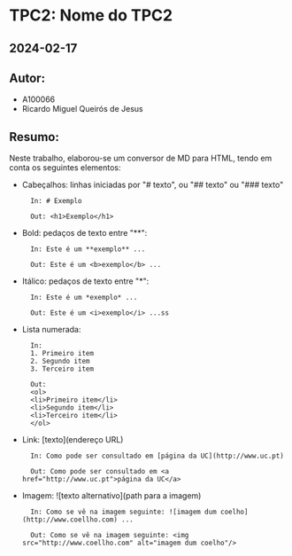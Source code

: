 # TPC2: Nome do TPC2
## 2024-02-17

## Autor:
- A100066
- Ricardo Miguel Queirós de Jesus

## Resumo:

Neste trabalho, elaborou-se um conversor de MD para HTML, tendo em conta os seguintes elementos:

- Cabeçalhos: linhas iniciadas por "# texto", ou "## texto" ou "### texto"

        In: # Exemplo

        Out: <h1>Exemplo</h1>

- Bold: pedaços de texto entre "**":

        In: Este é um **exemplo** ...

        Out: Este é um <b>exemplo</b> ...

- Itálico: pedaços de texto entre "*":

        In: Este é um *exemplo* ...

        Out: Este é um <i>exemplo</i> ...ss

- Lista numerada:

        In:
        1. Primeiro item
        2. Segundo item
        3. Terceiro item

        Out:
        <ol>
        <li>Primeiro item</li>
        <li>Segundo item</li>
        <li>Terceiro item</li>
        </ol>

- Link: [texto](endereço URL)

        In: Como pode ser consultado em [página da UC](http://www.uc.pt)

        Out: Como pode ser consultado em <a href="http://www.uc.pt">página da UC</a>

- Imagem: ![texto alternativo](path para a imagem)

        In: Como se vê na imagem seguinte: ![imagem dum coelho](http://www.coellho.com) ...

        Out: Como se vê na imagem seguinte: <img src="http://www.coellho.com" alt="imagem dum coelho"/>